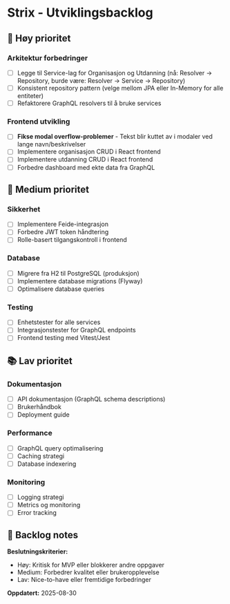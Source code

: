 # Strix - Utviklingsbacklog

## 🚀 Høy prioritet

### Arkitektur forbedringer
- [ ] Legge til Service-lag for Organisasjon og Utdanning (nå: Resolver → Repository, burde være: Resolver → Service → Repository)
- [ ] Konsistent repository pattern (velge mellom JPA eller In-Memory for alle entiteter)
- [ ] Refaktorere GraphQL resolvers til å bruke services

### Frontend utvikling  
- [ ] **Fikse modal overflow-problemer** - Tekst blir kuttet av i modaler ved lange navn/beskrivelser
- [ ] Implementere organisasjon CRUD i React frontend
- [ ] Implementere utdanning CRUD i React frontend
- [ ] Forbedre dashboard med ekte data fra GraphQL

## 🔧 Medium prioritet

### Sikkerhet
- [ ] Implementere Feide-integrasjon
- [ ] Forbedre JWT token håndtering
- [ ] Rolle-basert tilgangskontroll i frontend

### Database
- [ ] Migrere fra H2 til PostgreSQL (produksjon)
- [ ] Implementere database migrations (Flyway)
- [ ] Optimalisere database queries

### Testing
- [ ] Enhetstester for alle services
- [ ] Integrasjonstester for GraphQL endpoints
- [ ] Frontend testing med Vitest/Jest

## 📚 Lav prioritet

### Dokumentasjon
- [ ] API dokumentasjon (GraphQL schema descriptions)
- [ ] Brukerhåndbok
- [ ] Deployment guide

### Performance
- [ ] GraphQL query optimalisering
- [ ] Caching strategi
- [ ] Database indexering

### Monitoring
- [ ] Logging strategi
- [ ] Metrics og monitoring
- [ ] Error tracking

## 🎯 Backlog notes

**Beslutningskriterier:**
- Høy: Kritisk for MVP eller blokkerer andre oppgaver
- Medium: Forbedrer kvalitet eller brukeropplevelse
- Lav: Nice-to-have eller fremtidige forbedringer

**Oppdatert:** 2025-08-30